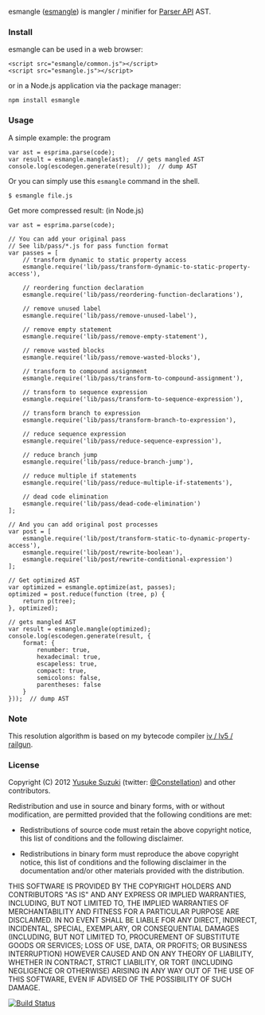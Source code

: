 esmangle ([esmangle](http://github.com/Constellation/esmangle)) is
mangler / minifier for [Parser API](https://developer.mozilla.org/en/SpiderMonkey/Parser_API) AST.


### Install

esmangle can be used in a web browser:

    <script src="esmangle/common.js"></script>
    <script src="esmangle.js"></script>

or in a Node.js application via the package manager:

    npm install esmangle


### Usage

A simple example: the program

    var ast = esprima.parse(code);
    var result = esmangle.mangle(ast);  // gets mangled AST
    console.log(escodegen.generate(result));  // dump AST

Or you can simply use this `esmangle` command in the shell.

    $ esmangle file.js

Get more compressed result: (in Node.js)

    var ast = esprima.parse(code);

    // You can add your original pass
    // See lib/pass/*.js for pass function format
    var passes = [
        // transform dynamic to static property access
        esmangle.require('lib/pass/transform-dynamic-to-static-property-access'),

        // reordering function declaration
        esmangle.require('lib/pass/reordering-function-declarations'),

        // remove unused label
        esmangle.require('lib/pass/remove-unused-label'),

        // remove empty statement
        esmangle.require('lib/pass/remove-empty-statement'),

        // remove wasted blocks
        esmangle.require('lib/pass/remove-wasted-blocks'),

        // transform to compound assignment
        esmangle.require('lib/pass/transform-to-compound-assignment'),

        // transform to sequence expression
        esmangle.require('lib/pass/transform-to-sequence-expression'),

        // transform branch to expression
        esmangle.require('lib/pass/transform-branch-to-expression'),

        // reduce sequence expression
        esmangle.require('lib/pass/reduce-sequence-expression'),

        // reduce branch jump
        esmangle.require('lib/pass/reduce-branch-jump'),

        // reduce multiple if statements
        esmangle.require('lib/pass/reduce-multiple-if-statements'),

        // dead code elimination
        esmangle.require('lib/pass/dead-code-elimination')
    ];

    // And you can add original post processes
    var post = [
        esmangle.require('lib/post/transform-static-to-dynamic-property-access'),
        esmangle.require('lib/post/rewrite-boolean'),
        esmangle.require('lib/post/rewrite-conditional-expression')
    ];

    // Get optimized AST
    var optimized = esmangle.optimize(ast, passes);
    optimized = post.reduce(function (tree, p) {
        return p(tree);
    }, optimized);

    // gets mangled AST
    var result = esmangle.mangle(optimized);
    console.log(escodegen.generate(result, {
        format: {
            renumber: true,
            hexadecimal: true,
            escapeless: true,
            compact: true,
            semicolons: false,
            parentheses: false
        }
    }));  // dump AST

### Note

This resolution algorithm is based on my bytecode compiler [iv / lv5 / railgun](https://github.com/Constellation/iv/tree/master/iv/lv5/railgun).

### License

Copyright (C) 2012 [Yusuke Suzuki](http://github.com/Constellation)
 (twitter: [@Constellation](http://twitter.com/Constellation)) and other contributors.

Redistribution and use in source and binary forms, with or without
modification, are permitted provided that the following conditions are met:

  * Redistributions of source code must retain the above copyright
    notice, this list of conditions and the following disclaimer.

  * Redistributions in binary form must reproduce the above copyright
    notice, this list of conditions and the following disclaimer in the
    documentation and/or other materials provided with the distribution.

THIS SOFTWARE IS PROVIDED BY THE COPYRIGHT HOLDERS AND CONTRIBUTORS "AS IS"
AND ANY EXPRESS OR IMPLIED WARRANTIES, INCLUDING, BUT NOT LIMITED TO, THE
IMPLIED WARRANTIES OF MERCHANTABILITY AND FITNESS FOR A PARTICULAR PURPOSE
ARE DISCLAIMED. IN NO EVENT SHALL <COPYRIGHT HOLDER> BE LIABLE FOR ANY
DIRECT, INDIRECT, INCIDENTAL, SPECIAL, EXEMPLARY, OR CONSEQUENTIAL DAMAGES
(INCLUDING, BUT NOT LIMITED TO, PROCUREMENT OF SUBSTITUTE GOODS OR SERVICES;
LOSS OF USE, DATA, OR PROFITS; OR BUSINESS INTERRUPTION) HOWEVER CAUSED AND
ON ANY THEORY OF LIABILITY, WHETHER IN CONTRACT, STRICT LIABILITY, OR TORT
(INCLUDING NEGLIGENCE OR OTHERWISE) ARISING IN ANY WAY OUT OF THE USE OF
THIS SOFTWARE, EVEN IF ADVISED OF THE POSSIBILITY OF SUCH DAMAGE.

[![Build Status](https://secure.travis-ci.org/Constellation/esmangle.png)](http://travis-ci.org/Constellation/esmangle)
